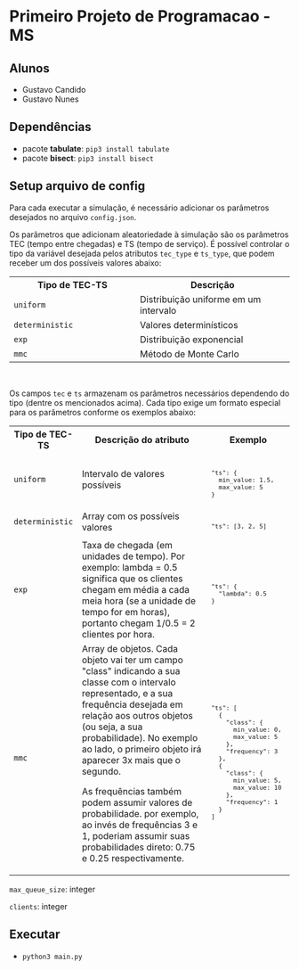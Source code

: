 # Primeiro Projeto de Programacao - MS

## Alunos
- Gustavo Candido
- Gustavo Nunes

## Dependências
- pacote **tabulate**: `pip3 install tabulate`
- pacote **bisect**: `pip3 install bisect`

## Setup arquivo de config

Para cada executar a simulação, é necessário adicionar os parâmetros desejados no arquivo `config.json`.


Os parâmetros que adicionam aleatoriedade à simulação são os parâmetros TEC (tempo entre chegadas) e TS (tempo de serviço). É possível controlar o tipo da variável desejada pelos atributos `tec_type` e `ts_type`, que podem receber um dos possíveis valores abaixo:

<table>
<tr>
  <th>Tipo de TEC-TS</th>
  <th style="width: 55%">Descrição</th>
</tr>

<tr>

<td><code>uniform</code></td>
<td>Distribuição uniforme em um intervalo</td>
</tr>

<td><code>deterministic</code></td>
<td>Valores determinísticos</td>
</tr>

<td><code>exp</code></td>
<td>Distribuição exponencial</td>
</tr>

<td><code>mmc</code></td>
<td>Método de Monte Carlo</td>
</tr>

</table><br>



Os campos `tec` e `ts` armazenam os parâmetros necessários dependendo do tipo (dentre os mencionados acima). Cada tipo exige um formato especial para os parâmetros conforme os exemplos abaixo:

<table>
<tr>
  <th>Tipo de TEC-TS</th>
  <th style="width: 55%">Descrição do atributo</th>
  <th>Exemplo</th>
</tr>

<tr>

<td><code>uniform</code></td>
<td style="width: 55%">Intervalo de valores possíveis</td>
<td><code>
<pre>
"ts": {
  min_value: 1.5, 
  max_value: 5
}
</pre></code>
</td></tr>

<td><code>deterministic</code></td>
<td style="width: 55%">Array com os possíveis valores</td>
<td><code>
<pre>
"ts": [3, 2, 5]
</pre></code>
</td></tr>

<td><code>exp</code></td>
<td style="width: 55%">Taxa de chegada (em unidades de tempo). Por exemplo: lambda = 0.5 significa que os clientes chegam em média a cada meia hora (se a unidade de tempo for em horas), portanto chegam 1/0.5 = 2 clientes por hora. </td>
<td><code>
<pre>
"ts": {
  "lambda": 0.5 
}
</pre></code>
</td></tr>

<td><code>mmc</code></td>
<td style="width: 55%">Array de objetos. Cada objeto vai ter um campo "class" indicando a sua classe com o intervalo representado, e a sua frequência desejada em relação aos outros objetos (ou seja, a sua probabilidade). No exemplo ao lado, o primeiro objeto irá aparecer 3x mais que o segundo.

As frequências também podem assumir valores de probabilidade. por exemplo, ao invés de frequências 3 e 1, poderiam assumir suas probabilidades direto: 0.75 e 0.25 respectivamente.

</td>
<td><code>
<pre>
"ts": [
  {
    "class": {
      min_value: 0, 
      max_value: 5
    },
    "frequency": 3
  },
  {
    "class": {
      min_value: 5, 
      max_value: 10
    },
    "frequency": 1
  }
]
</pre></code>
</td></tr>



</table>


`max_queue_size`: integer

`clients`: integer

## Executar

- `python3 main.py`